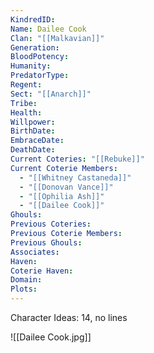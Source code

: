 ```yaml
---
KindredID: 
Name: Dailee Cook
Clan: "[[Malkavian]]"
Generation: 
BloodPotency: 
Humanity: 
PredatorType: 
Regent: 
Sect: "[[Anarch]]"
Tribe: 
Health: 
Willpower: 
BirthDate: 
EmbraceDate: 
DeathDate: 
Current Coteries: "[[Rebuke]]"
Current Coterie Members: 
  - "[[Whitney Castaneda]]"
  - "[[Donovan Vance]]"
  - "[[Ophilia Ash]]"
  - "[[Dailee Cook]]"
Ghouls: 
Previous Coteries: 
Previous Coterie Members: 
Previous Ghouls: 
Associates: 
Haven: 
Coterie Haven: 
Domain: 
Plots:
---
```


Character Ideas: 
14, no lines


![[Dailee Cook.jpg]]